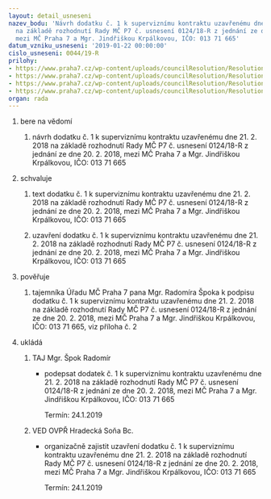 ```yaml
---
layout: detail_usneseni
nazev_bodu: 'Návrh dodatku č. 1 k superviznímu kontraktu uzavřenému dne 21. 2. 2018
  na základě rozhodnutí Rady MČ P7 č. usnesení 0124/18-R z jednání ze dne 20. 2. 2018,
  mezi MČ Praha 7 a Mgr. Jindřiškou Krpálkovou, IČO: 013 71 665'
datum_vzniku_usneseni: '2019-01-22 00:00:00'
cislo_usneseni: 0044/19-R
prilohy:
- https://www.praha7.cz/wp-content/uploads/councilResolution/Resolutions/30528/export/Duvodovazprava~424424.doc
- https://www.praha7.cz/wp-content/uploads/councilResolution/Resolutions/30528/export/Dodatekc1_Supervizni_kontrakt_final~424423.docx
- https://www.praha7.cz/wp-content/uploads/councilResolution/Resolutions/30528/export/Superviznikontrakt~424422.pdf
- https://www.praha7.cz/wp-content/uploads/councilResolution/Resolutions/30528/export/export~424890.pdf
organ: rada
---
```

<ol class="urzList_view" id="urzList">
<li id="" class="urzClass1"><span name="1">bere na vědomí</span> 
<ol class="urzOlClass decimal ">
<li id="" class="urzClass2" style="TEXT-ALIGN: left"><span><p>návrh dodatku č. 1 k superviznímu kontraktu uzavřenému dne 21. 2. 2018 na základě rozhodnutí Rady MČ P7 č. usnesení 0124/18-R z jednání ze dne 20. 2. 2018, mezi MČ Praha 7 a Mgr. Jindřiškou Krpálkovou, IČO: 013 71 665<br></p></span></li></ol></li>
<li id="" class="urzClass1"><span name="24">schvaluje</span> 
<ol class="urzOlClass decimal " id="">
<li id="" class="urzClass2" style="TEXT-ALIGN: left"><span><p>text dodatku č. 1 k superviznímu kontraktu uzavřenému dne 21. 2. 2018 na základě rozhodnutí Rady MČ P7 č. usnesení 0124/18-R z jednání ze dne 20. 2. 2018, mezi MČ Praha 7 a Mgr. Jindřiškou Krpálkovou, IČO: 013 71 665</p></span></li>
<li id="" class="urzClass2" style="TEXT-ALIGN: left"><span><p>uzavření dodatku č. 1 k superviznímu kontraktu uzavřenému dne 21. 2. 2018 na základě rozhodnutí Rady MČ P7 č. usnesení 0124/18-R z jednání ze dne 20. 2. 2018, mezi MČ Praha 7 a Mgr. Jindřiškou Krpálkovou, IČO: 013 71 665<br></p></span></li>
</ol></li>
<li id="" class="urzClass1"><span name="16">pověřuje</span> 
<ol class="urzOlClass decimal ">
<li id="" class="urzClass2" style="TEXT-ALIGN: left"><span><p>tajemníka Úřadu MČ Praha 7 pana Mgr. Radomíra Špoka k podpisu dodatku č. 1 k superviznímu kontraktu uzavřenému dne 21. 2. 2018 na základě rozhodnutí Rady MČ P7 č. usnesení 0124/18-R z jednání ze dne 20. 2. 2018, mezi MČ Praha 7 a Mgr. Jindřiškou Krpálkovou, IČO: 013 71 665, viz příloha č. 2</p></span></li></ol></li><li class="urzClass1" id="urzUkoly"><span name="1">ukládá</span><ol class="urzOlClass"><li class="urzClass2"><span><p>TAJ Mgr. Špok Radomír</p></span><ul class="urzUlClass"><li class="urzClass3"><span><p>podepsat dodatek č. 1 k superviznímu kontraktu uzavřenému dne 21. 2. 2018 na základě rozhodnutí Rady MČ P7 č. usnesení 0124/18-R z jednání ze dne 20. 2. 2018, mezi MČ Praha 7 a Mgr. Jindřiškou Krpálkovou, IČO: 013 71 665</p></span><span class="urzUkolTermin">  Termín:&nbsp;24.1.2019</span></li></ul></li><li class="urzClass2"><span><p>VED OVPŘ Hradecká Soňa Bc.</p></span><ul class="urzUlClass"><li class="urzClass3"><span><p>organizačně zajistit uzavření dodatku č. 1 k superviznímu kontraktu uzavřenému dne 21. 2. 2018 na základě rozhodnutí Rady MČ P7 č. usnesení 0124/18-R z jednání ze dne 20. 2. 2018, mezi MČ Praha 7 a Mgr. Jindřiškou Krpálkovou, IČO: 013 71 665</p></span><span class="urzUkolTermin">  Termín:&nbsp;24.1.2019</span></li></ul></li></ol></li>
</ol>